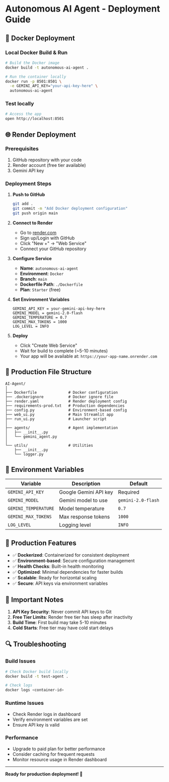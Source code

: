 # Autonomous AI Agent - Deployment Guide

## 🚀 Docker Deployment

### Local Docker Build & Run

```bash
# Build the Docker image
docker build -t autonomous-ai-agent .

# Run the container locally
docker run -p 8501:8501 \
  -e GEMINI_API_KEY="your-api-key-here" \
  autonomous-ai-agent
```

### Test locally
```bash
# Access the app
open http://localhost:8501
```

## 🌐 Render Deployment

### Prerequisites
1. GitHub repository with your code
2. Render account (free tier available)
3. Gemini API key

### Deployment Steps

1. **Push to GitHub**
   ```bash
   git add .
   git commit -m "Add Docker deployment configuration"
   git push origin main
   ```

2. **Connect to Render**
   - Go to [render.com](https://render.com)
   - Sign up/Login with GitHub
   - Click "New +" → "Web Service"
   - Connect your GitHub repository

3. **Configure Service**
   - **Name**: `autonomous-ai-agent`
   - **Environment**: `Docker`
   - **Branch**: `main`
   - **Dockerfile Path**: `./Dockerfile`
   - **Plan**: `Starter` (free)

4. **Set Environment Variables**
   ```
   GEMINI_API_KEY = your-gemini-api-key-here
   GEMINI_MODEL = gemini-2.0-flash
   GEMINI_TEMPERATURE = 0.7
   GEMINI_MAX_TOKENS = 1000
   LOG_LEVEL = INFO
   ```

5. **Deploy**
   - Click "Create Web Service"
   - Wait for build to complete (~5-10 minutes)
   - Your app will be available at: `https://your-app-name.onrender.com`

## 📁 Production File Structure

```
AI-Agent/
│
├── Dockerfile              # Docker configuration
├── .dockerignore           # Docker ignore file
├── render.yaml             # Render deployment config
├── requirements-prod.txt   # Production dependencies
├── config.py               # Environment-based config
├── web_ui.py               # Main Streamlit app
├── run_ui.py               # Launcher script
│
├── agents/                 # Agent implementation
│   ├── __init__.py
│   └── gemini_agent.py
│
└── utils/                  # Utilities
    ├── __init__.py
    └── logger.py
```

## 🔧 Environment Variables

| Variable | Description | Default |
|----------|-------------|---------|
| `GEMINI_API_KEY` | Google Gemini API key | Required |
| `GEMINI_MODEL` | Gemini model to use | `gemini-2.0-flash` |
| `GEMINI_TEMPERATURE` | Model temperature | `0.7` |
| `GEMINI_MAX_TOKENS` | Max response tokens | `1000` |
| `LOG_LEVEL` | Logging level | `INFO` |

## 🎯 Production Features

- ✅ **Dockerized**: Containerized for consistent deployment
- ✅ **Environment-based**: Secure configuration management
- ✅ **Health Checks**: Built-in health monitoring
- ✅ **Optimized**: Minimal dependencies for faster builds
- ✅ **Scalable**: Ready for horizontal scaling
- ✅ **Secure**: API keys via environment variables

## 🚨 Important Notes

1. **API Key Security**: Never commit API keys to Git
2. **Free Tier Limits**: Render free tier has sleep after inactivity
3. **Build Time**: First build may take 5-10 minutes
4. **Cold Starts**: Free tier may have cold start delays

## 🔍 Troubleshooting

### Build Issues
```bash
# Check Docker build locally
docker build -t test-agent .

# Check logs
docker logs <container-id>
```

### Runtime Issues
- Check Render logs in dashboard
- Verify environment variables are set
- Ensure API key is valid

### Performance
- Upgrade to paid plan for better performance
- Consider caching for frequent requests
- Monitor resource usage in Render dashboard

---

**Ready for production deployment! 🚀**
